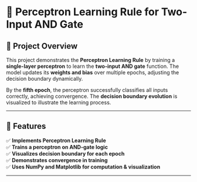 # 🧠 Perceptron Learning Rule for Two-Input AND Gate

## 📌 Project Overview
This project demonstrates the **Perceptron Learning Rule** by training a **single-layer perceptron** to learn the **two-input AND gate** function. The model updates its **weights and bias** over multiple epochs, adjusting the decision boundary dynamically. 

By the **fifth epoch**, the perceptron successfully classifies all inputs correctly, achieving convergence. The **decision boundary evolution** is visualized to illustrate the learning process.

---

## 🚀 Features
✅ **Implements Perceptron Learning Rule**  
✅ **Trains a perceptron on AND-gate logic**  
✅ **Visualizes decision boundary for each epoch**  
✅ **Demonstrates convergence in training**  
✅ **Uses NumPy and Matplotlib for computation & visualization**  

---
